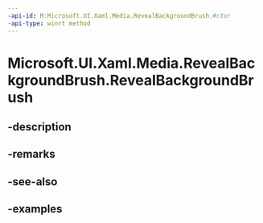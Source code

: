 ```yaml
---
-api-id: M:Microsoft.UI.Xaml.Media.RevealBackgroundBrush.#ctor
-api-type: winrt method
---
```


<!-- Method syntax.
public RevealBackgroundBrush.RevealBackgroundBrush()
-->

# Microsoft.UI.Xaml.Media.RevealBackgroundBrush.RevealBackgroundBrush

## -description

## -remarks

## -see-also

## -examples

